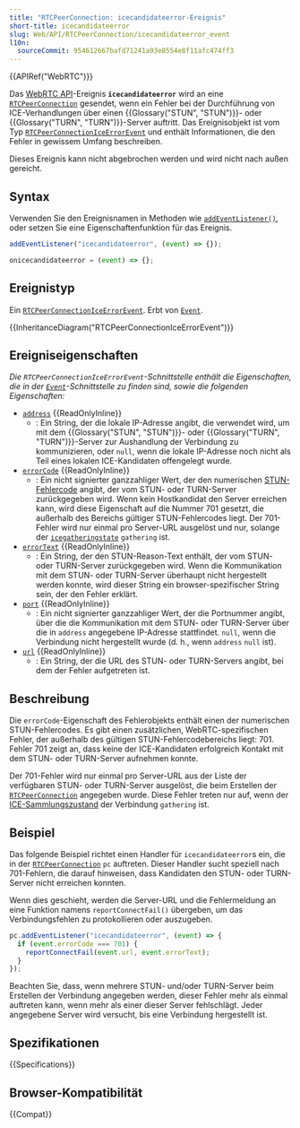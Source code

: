```yaml
---
title: "RTCPeerConnection: icecandidateerror-Ereignis"
short-title: icecandidateerror
slug: Web/API/RTCPeerConnection/icecandidateerror_event
l10n:
  sourceCommit: 954612667bafd71241a93e8554e8f11afc474ff3
---
```


{{APIRef("WebRTC")}}

Das [WebRTC API](/de/docs/Web/API/WebRTC_API)-Ereignis **`icecandidateerror`** wird an eine [`RTCPeerConnection`](/de/docs/Web/API/RTCPeerConnection) gesendet, wenn ein Fehler bei der Durchführung von ICE-Verhandlungen über einen {{Glossary("STUN", "STUN")}}- oder {{Glossary("TURN", "TURN")}}-Server auftritt. Das Ereignisobjekt ist vom Typ [`RTCPeerConnectionIceErrorEvent`](/de/docs/Web/API/RTCPeerConnectionIceErrorEvent) und enthält Informationen, die den Fehler in gewissem Umfang beschreiben.

Dieses Ereignis kann nicht abgebrochen werden und wird nicht nach außen gereicht.

## Syntax

Verwenden Sie den Ereignisnamen in Methoden wie [`addEventListener()`](/de/docs/Web/API/EventTarget/addEventListener), oder setzen Sie eine Eigenschaftenfunktion für das Ereignis.

```js
addEventListener("icecandidateerror", (event) => {});

onicecandidateerror = (event) => {};
```

## Ereignistyp

Ein [`RTCPeerConnectionIceErrorEvent`](/de/docs/Web/API/RTCPeerConnectionIceErrorEvent). Erbt von [`Event`](/de/docs/Web/API/Event).

{{InheritanceDiagram("RTCPeerConnectionIceErrorEvent")}}

## Ereigniseigenschaften

_Die `RTCPeerConnectionIceErrorEvent`-Schnittstelle enthält die Eigenschaften, die in der [`Event`](/de/docs/Web/API/Event)-Schnittstelle zu finden sind, sowie die folgenden Eigenschaften:_

- [`address`](/de/docs/Web/API/RTCPeerConnectionIceErrorEvent/address) {{ReadOnlyInline}}
  - : Ein String, der die lokale IP-Adresse angibt, die verwendet wird, um mit dem {{Glossary("STUN", "STUN")}}- oder {{Glossary("TURN", "TURN")}}-Server zur Aushandlung der Verbindung zu kommunizieren, oder `null`, wenn die lokale IP-Adresse noch nicht als Teil eines lokalen ICE-Kandidaten offengelegt wurde.
- [`errorCode`](/de/docs/Web/API/RTCPeerConnectionIceErrorEvent/errorCode) {{ReadOnlyInline}}
  - : Ein nicht signierter ganzzahliger Wert, der den numerischen [STUN-Fehlercode](https://www.iana.org/assignments/stun-parameters/stun-parameters.xhtml#stun-parameters-6) angibt, der vom STUN- oder TURN-Server zurückgegeben wird. Wenn kein Hostkandidat den Server erreichen kann, wird diese Eigenschaft auf die Nummer 701 gesetzt, die außerhalb des Bereichs gültiger STUN-Fehlercodes liegt. Der 701-Fehler wird nur einmal pro Server-URL ausgelöst und nur, solange der [`icegatheringstate`](/de/docs/Web/API/RTCPeerConnection/icegatheringstate) `gathering` ist.
- [`errorText`](/de/docs/Web/API/RTCPeerConnectionIceErrorEvent/errorText) {{ReadOnlyInline}}
  - : Ein String, der den STUN-Reason-Text enthält, der vom STUN- oder TURN-Server zurückgegeben wird. Wenn die Kommunikation mit dem STUN- oder TURN-Server überhaupt nicht hergestellt werden konnte, wird dieser String ein browser-spezifischer String sein, der den Fehler erklärt.
- [`port`](/de/docs/Web/API/RTCPeerConnectionIceErrorEvent/port) {{ReadOnlyInline}}
  - : Ein nicht signierter ganzzahliger Wert, der die Portnummer angibt, über die die Kommunikation mit dem STUN- oder TURN-Server über die in `address` angegebene IP-Adresse stattfindet. `null`, wenn die Verbindung nicht hergestellt wurde (d. h., wenn `address` `null` ist).
- [`url`](/de/docs/Web/API/RTCPeerConnectionIceErrorEvent/url) {{ReadOnlyInline}}
  - : Ein String, der die URL des STUN- oder TURN-Servers angibt, bei dem der Fehler aufgetreten ist.

## Beschreibung

Die `errorCode`-Eigenschaft des Fehlerobjekts enthält einen der numerischen STUN-Fehlercodes. Es gibt einen zusätzlichen, WebRTC-spezifischen Fehler, der außerhalb des gültigen STUN-Fehlercodebereichs liegt: 701. Fehler 701 zeigt an, dass keine der ICE-Kandidaten erfolgreich Kontakt mit dem STUN- oder TURN-Server aufnehmen konnte.

Der 701-Fehler wird nur einmal pro Server-URL aus der Liste der verfügbaren STUN- oder TURN-Server ausgelöst, die beim Erstellen der [`RTCPeerConnection`](/de/docs/Web/API/RTCPeerConnection) angegeben wurde. Diese Fehler treten nur auf, wenn der [ICE-Sammlungszustand](/de/docs/Web/API/RTCPeerConnection/iceGatheringState) der Verbindung `gathering` ist.

## Beispiel

Das folgende Beispiel richtet einen Handler für `icecandidateerror`s ein, die in der [`RTCPeerConnection`](/de/docs/Web/API/RTCPeerConnection) `pc` auftreten. Dieser Handler sucht speziell nach 701-Fehlern, die darauf hinweisen, dass Kandidaten den STUN- oder TURN-Server nicht erreichen konnten.

Wenn dies geschieht, werden die Server-URL und die Fehlermeldung an eine Funktion namens `reportConnectFail()` übergeben, um das Verbindungsfehlen zu protokollieren oder auszugeben.

```js
pc.addEventListener("icecandidateerror", (event) => {
  if (event.errorCode === 701) {
    reportConnectFail(event.url, event.errorText);
  }
});
```

Beachten Sie, dass, wenn mehrere STUN- und/oder TURN-Server beim Erstellen der Verbindung angegeben werden, dieser Fehler mehr als einmal auftreten kann, wenn mehr als einer dieser Server fehlschlägt. Jeder angegebene Server wird versucht, bis eine Verbindung hergestellt ist.

## Spezifikationen

{{Specifications}}

## Browser-Kompatibilität

{{Compat}}
